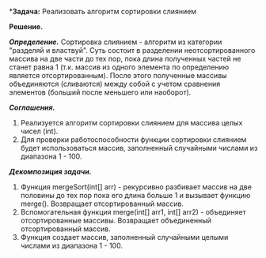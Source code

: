 ***Задача:** Реализовать алгоритм сортировки слиянием

**Решение.**

***Определение.*** Сортировка слиянием - алгоритм из категории "разделяй и властвуй". Суть состоит в разделении неотсортированного массива на две части до тех пор, пока длина полученных частей не станет равна 1 (т.к. массив из одного элемента по определению является отсортированным). После этого полученные массивы объединяются (сливаются) между собой с учетом сравнения элементов (больший после меньшего или наоборот).

***Соглашения.***
1. Реализуется алгоритм сортировки слиянием для массива целых чисел (int).
2. Для проверки работоспособности функции сортировки слиянием будет использоваться массив, заполненный случайными числами из диапазона 1 - 100.

***Декомпозиция задачи.***

1. Функция mergeSort(int[] arr) - рекурсивно разбивает массив на две половины до тех пор пока его длина больше 1 и вызывает функцию merge(). Возвращает отсортированный массив.
2. Вспомогательная функция merge(int[] arr1, int[] arr2) - объединяет отсортированные массивы. Возвращает объединенный отсортированный массив.
3. Функция создает массив, заполненный случайными целыми числами из диапазона 1 - 100.